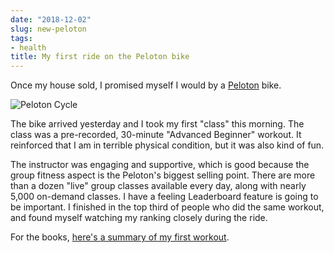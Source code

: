 ```yaml
---
date: "2018-12-02"
slug: new-peloton
tags:
- health
title: My first ride on the Peloton bike
---
```


Once my house sold, I promised myself I would by a [Peloton](https://www.onepeloton.com) bike.

![Peloton Cycle](/img/2018/2018-12-02_peloton.jpg)

The bike arrived yesterday and I took my first "class" this morning. The class was a pre-recorded, 30-minute "Advanced Beginner" workout. It reinforced that I am in terrible physical condition, but it was also kind of fun.

The instructor was engaging and supportive, which is good because the group fitness aspect is the Peloton's biggest selling point. There are more than a dozen "live" group classes available every day, along with nearly 5,000 on-demand classes. I have a feeling Leaderboard feature is going to be important. I finished in the top third of people who did the same workout, and found myself watching my ranking closely during the ride.

For the books, [here's a summary of my first workout](https://members.onepeloton.com/members/22790860e2a445ce8cc900dc7477274b/workouts/51c357b341504486ba3bf364cf269cd8).

